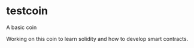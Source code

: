 # testcoin
A basic coin

Working on this coin to learn solidity and how to develop smart contracts.

